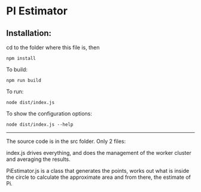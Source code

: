 # PI Estimator

## Installation:

cd to the folder where this file is, then

`npm install`

To build:

`npm run build`

To run:

`node dist/index.js`

To show the configuration options:

`node dist/index.js --help`

----

The source code is in the src folder. Only 2 files:

index.js drives everything, and does the management of the worker cluster and averaging the results.

PiEstimator.js is a class that generates the points, works out what is inside the circle to calculate the approximate area and from there, the estimate of Pi.